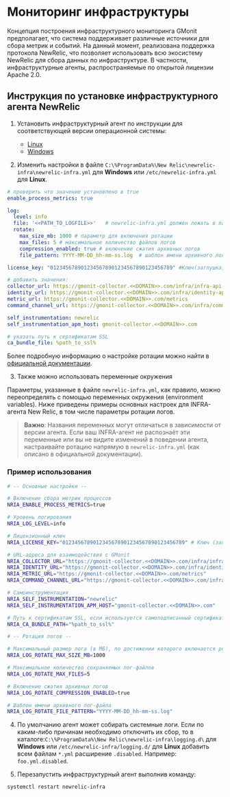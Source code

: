 # Мониторинг инфраструктуры
Концепция построения инфраструктурного мониторинга GMonit предполагает, что система поддерживает различные источники для сбора метрик и событий. На данный момент, реализована поддержка протокола NewRelic, что позволяет использовать всю экосистему NewRelic для сбора данных по инфраструктуре. В частности, инфраструктурные агенты, распространяемые по открытой лицензии Apache 2.0.

## Инструкция по установке инфраструктурного агента NewRelic

1. Установить инфраструктурный агент по инструкции для соответствующей версии операционной системы:
    * [Linux](https://docs.newrelic.com/docs/infrastructure/install-infrastructure-agent/linux-installation/install-infrastructure-monitoring-agent-linux/)
    * [Windows](https://docs.newrelic.com/docs/infrastructure/install-infrastructure-agent/windows-installation/install-infrastructure-monitoring-agent-windows/)

2. Изменить настройки в файле `C:\%ProgramData%\New Relic\newrelic-infra\newrelic-infra.yml` для __Windows__ или `/etc/newrelic-infra.yml` для __Linux__.

```yaml
# проверить что значение установлено в true
enable_process_metrics: true

log:
  level: info
  file: '<<PATH_TO_LOGFILE>>'   # newrelic-infra.yml должен лежать в папке newrelic-infra, а не в папке с интеграциями
  rotate:
    max_size_mb: 1000 # параметр для включения ротации
    max_files: 5 # максимальное количество файлов логов
    compression_enabled: true # включение сжатия архивных логов
    file_pattern: YYYY-MM-DD_hh-mm-ss.log  # шаблон имени архивного лог-файла

license_key: "0123456789012345678901234567890123456789" #Ключ(заглушка, не меняем)

# добавить значения:
collector_url: https://gmonit-collector.<<DOMAIN>>.com/infra/infra-api
identity_url: https://gmonit-collector.<<DOMAIN>>.com/infra/identity-api
metric_url: https://gmonit-collector.<<DOMAIN>>.com/metrics
command_channel_url: https://gmonit-collector.<<DOMAIN>>.com/infra/command-api

self_instrumentation: newrelic
self_instrumentation_apm_host: gmonit-collector.<<DOMAIN>>.com

# указать путь к сертификатам SSL
ca_bundle_file: %path_to_ssl%
```
Более подробную информацию о настройке ротации можно найти в [официальной документации](https://docs.newrelic.com/docs/infrastructure/infrastructure-agent/configuration/infrastructure-agent-configuration-settings/#rotate).


3. Также можно использовать переменные окружения

Параметры, указанные в файле `newrelic-infra.yml`, как правило, можно переопределять с помощью переменных окружения (environment variables). Ниже приведены примеры основных настроек для INFRA-агента New Relic, в том числе параметры ротации логов.

> **Важно**: Названия переменных могут отличаться в зависимости от версии агента. Если ваш INFRA-агент не распознаёт эти переменные или вы не видите изменений в поведении агента, настраивайте ротацию напрямую в `newrelic-infra.yml` (как описано в официальной документации).

### Пример использования

```bash
# -- Основные настройки --

# Включение сбора метрик процессов
NRIA_ENABLE_PROCESS_METRICS=true

# Уровень логирования
NRIA_LOG_LEVEL=info

# Лицензионный ключ
NRIA_LICENSE_KEY="0123456789012345678901234567890123456789" # Ключ (заглушка, не меняем)

# URL-адреса для взаимодействия с GMonit
NRIA_COLLECTOR_URL="https://gmonit-collector.<<DOMAIN>>.com/infra/infra-api"
NRIA_IDENTITY_URL="https://gmonit-collector.<<DOMAIN>>.com/infra/identity-api"
NRIA_METRIC_URL="https://gmonit-collector.<<DOMAIN>>.com/metrics"
NRIA_COMMAND_CHANNEL_URL="https://gmonit-collector.<<DOMAIN>>.com/infra/command-api"

# Самоинструментация
NRIA_SELF_INSTRUMENTATION="newrelic"
NRIA_SELF_INSTRUMENTATION_APM_HOST="gmonit-collector.<<DOMAIN>>.com"

# Путь к сертификатам SSL, если используется самоподписанный сертификат
NRIA_CA_BUNDLE_PATH="%path_to_ssl%"

# -- Ротация логов --

# Максимальный размер лога (в МБ), по достижении которого включается ротация
NRIA_LOG_ROTATE_MAX_SIZE_MB=1000

# Максимальное количество сохраняемых лог-файлов
NRIA_LOG_ROTATE_MAX_FILES=5

# Включение сжатия архивных логов
NRIA_LOG_ROTATE_COMPRESSION_ENABLED=true

# Шаблон имени архивного лог-файла
NRIA_LOG_ROTATE_FILE_PATTERN="YYYY-MM-DD_hh-mm-ss.log"
```


4. По умолчанию агент может собирать системные логи. Если по каким-либо причинам необходимо отключить их сбор, то в каталоге:`C:\%ProgramData%\New Relic\newrelic-infra\logging.d\` для __Windows__ или `/etc/newrelic-infra/logging.d/` для __Linux__ добавить всем файлам `*.yml` расширение `.disabled`. Например: `foo.yml.disabled`.

5. Перезапустить инфраструктурный агент выполнив команду:

```bash
systemctl restart newrelic-infra
```
